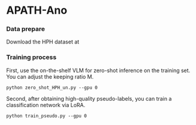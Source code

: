 # APATH-Ano

### Data prepare
Download the HPH dataset at 

### Training process

First, use the on-the-shelf VLM for zero-shot inference on the training set.
You can adjust the keeping ratio M.
```
python zero_shot_HPH_un.py --gpu 0
```
Second, after obtaining high-quality pseudo-labels, you can train a classification network via LoRA.
```
python train_pseudo.py --gpu 0
```
